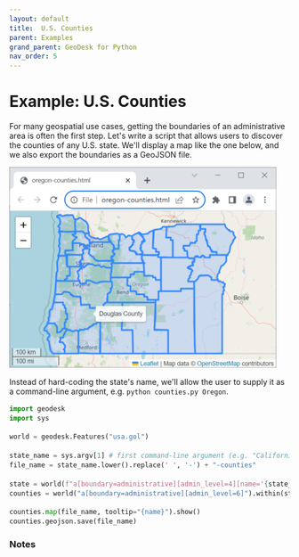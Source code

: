 ```yaml
---
layout: default
title:  U.S. Counties
parent: Examples
grand_parent: GeoDesk for Python
nav_order: 5
---
```


# Example: U.S. Counties

For many geospatial use cases, getting the boundaries of an administrative area is
often the first step. Let's write a script that allows users to discover the counties
of any U.S. state. We'll display a map like the one below, and we also export the boundaries
as a GeoJSON file.

<img class="figure" src="/img/example-counties-screenshot.png" width="480">

Instead of hard-coding the state's name, we'll allow the user to supply it as a command-line
argument, e.g. `python counties.py Oregon`.

```python
import geodesk
import sys

world = geodesk.Features("usa.gol")

state_name = sys.argv[1] # first command-line argument (e.g. "California")
file_name = state_name.lower().replace(' ', '-') + "-counties"

state = world(f"a[boundary=administrative][admin_level=4][name='{state_name}']").one
counties = world("a[boundary=administrative][admin_level=6]").within(state)

counties.map(file_name, tooltip="{name}").show()
counties.geojson.save(file_name)
```

### Notes

